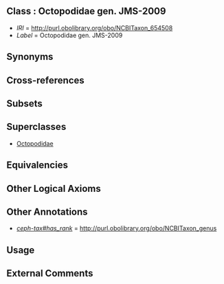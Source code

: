 
## Class : Octopodidae gen. JMS-2009

 * *IRI* = http://purl.obolibrary.org/obo/NCBITaxon_654508
 * *Label* = Octopodidae gen. JMS-2009

## Synonyms


## Cross-references


## Subsets


## Superclasses

 * [Octopodidae](../../NCBITaxon/47/NCBITaxon_6647.md)

## Equivalencies


## Other Logical Axioms


## Other Annotations

 * *[ceph-tax#has_rank](../../ceph-tax#has/nk/ceph-tax#has_rank.md)* = http://purl.obolibrary.org/obo/NCBITaxon_genus

## Usage


## External Comments

